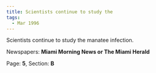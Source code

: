 ```yaml
---  
title: Scientists continue to study the  
tags:  
  - Mar 1996  
---  
```

  
Scientists continue to study the manatee infection.  
  
Newspapers: **Miami Morning News or The Miami Herald**  
  
Page: **5**, Section: **B** 
